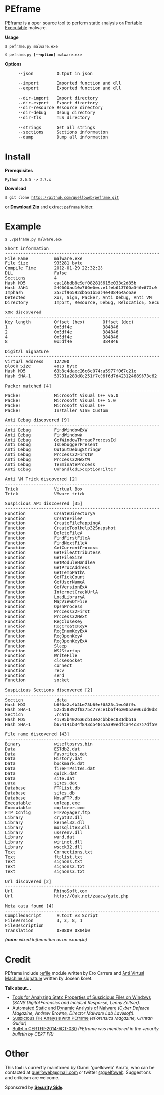 PEframe
=======

PEframe is a open source tool to perform static analysis on <a href="http://en.wikipedia.org/wiki/Portable_Executable">Portable Executable</a> malware.

**Usage**

<code>$ peframe.py malware.exe</code>

<code>$ peframe.py **[--option]** malware.exe</code>

**Options**

<pre>
     --json         Output in json
	
     --import       Imported function and dll
     --export       Exported function and dll

     --dir-import   Import directory
     --dir-export   Export directory
     --dir-resource Resource directory
     --dir-debug    Debug directory
     --dir-tls      TLS directory

     --strings      Get all strings
     --sections     Sections information
     --dump         Dump all information
</pre>

Install
=======
**Prerequisites**

<code>Python 2.6.5 -> 2.7.x</code>

**Download**

<code>$ git clone https://github.com/guelfoweb/peframe.git</code>

or <b><a href="https://github.com/guelfoweb/peframe/archive/master.zip" alt="peframe-master.zip" title="peframe-master.zip">Download Zip</a></b> and extract <code>peframe</code> folder.

Example
=======

<code>$ ./peframe.py malware.exe</code>

<pre>
Short information
------------------------------------------------------------
File Name          malware.exe
File Size          935281 byte
Compile Time       2012-01-29 22:32:28
DLL                False
Sections           4
Hash MD5           cae18bdb8e9ef082816615e033d2d85b
Hash SAH1          546060ad10a766e0ecce1feb613766a340e875c0
Imphash            353cf96592db561b5ab4e408464ac6ae
Detected           Xor, Sign, Packer, Anti Debug, Anti VM
Directory          Import, Resource, Debug, Relocation, Security

XOR discovered
------------------------------------------------------------
Key length         Offset (hex)       Offset (dec)      
1                  0x5df4e            384846
2                  0x5df4e            384846
4                  0x5df4e            384846
8                  0x5df4e            384846

Digital Signature
------------------------------------------------------------
Virtual Address    12A200
Block Size         4813 byte
Hash MD5           63b8c4daec26c6c074ca5977f067c21e
Hash SHA-1         53731a283d0c251f7c06f6d7d423124689873c62

Packer matched [4]
------------------------------------------------------------
Packer             Microsoft Visual C++ v6.0
Packer             Microsoft Visual C++ 5.0
Packer             Microsoft Visual C++
Packer             Installer VISE Custom

Anti Debug discovered [9]
------------------------------------------------------------
Anti Debug         FindWindowExW
Anti Debug         FindWindowW
Anti Debug         GetWindowThreadProcessId
Anti Debug         IsDebuggerPresent
Anti Debug         OutputDebugStringW
Anti Debug         Process32FirstW
Anti Debug         Process32NextW
Anti Debug         TerminateProcess
Anti Debug         UnhandledExceptionFilter

Anti VM Trick discovered [2]
------------------------------------------------------------
Trick              Virtual Box
Trick              VMware trick

Suspicious API discovered [35]
------------------------------------------------------------
Function           CreateDirectoryA
Function           CreateFileA
Function           CreateFileMappingA
Function           CreateToolhelp32Snapshot
Function           DeleteFileA
Function           FindFirstFileA
Function           FindNextFileA
Function           GetCurrentProcess
Function           GetFileAttributesA
Function           GetFileSize
Function           GetModuleHandleA
Function           GetProcAddress
Function           GetTempPathA
Function           GetTickCount
Function           GetUserNameA
Function           GetVersionExA
Function           InternetCrackUrlA
Function           LoadLibraryA
Function           MapViewOfFile
Function           OpenProcess
Function           Process32First
Function           Process32Next
Function           RegCloseKey
Function           RegCreateKeyA
Function           RegEnumKeyExA
Function           RegOpenKeyA
Function           RegOpenKeyExA
Function           Sleep
Function           WSAStartup
Function           WriteFile
Function           closesocket
Function           connect
Function           recv
Function           send
Function           socket

Suspicious Sections discovered [2]
------------------------------------------------------------
Section            .data
Hash MD5           b896a2c4b2be73b89e96823c1ed68f9c
Hash SHA-1         523d58892f0375c77e5e1b6f462005ae06cdd0d8
Section            .rdata
Hash MD5           41795b402636cb13e2dbbbec031dbb1a
Hash SHA-1         b674141b34f843d54865a399edfca44c3757df59

File name discovered [43]
------------------------------------------------------------
Binary             wiseftpsrvs.bin
Data               ESTdb2.dat
Data               Favorites.dat
Data               History.dat
Data               bookmark.dat
Data               fireFTPsites.dat
Data               quick.dat
Data               site.dat
Data               sites.dat
Database           FTPList.db
Database           sites.db
Database           NovaFTP.db
Executable         unleap.exe
Executable         explorer.exe
FTP Config         FTPVoyager.ftp
Library            crypt32.dll
Library            kernel32.dll
Library            mozsqlite3.dll
Library            userenv.dll
Library            wand.dat
Library            wininet.dll
Library            wsock32.dll
Text               Connections.txt
Text               ftplist.txt
Text               signons.txt
Text               signons2.txt
Text               signons3.txt

Url discovered [2]
------------------------------------------------------------
Url                RhinoSoft.com
Url                http://0uk.net/zaaqw/gate.php

Meta data found [4]
------------------------------------------------------------
CompiledScript      AutoIt v3 Script
FileVersion         3, 3, 8, 1
FileDescription     
Translation         0x0809 0x04b0
</pre>
<i>(**note:** mixed information as an example)</i>

Credit
======

PEframe include <a href="https://code.google.com/p/pefile/">pefile</a> module written by Ero Carrera and <a href="http://code.google.com/p/pyew/source/browse/plugins/vmdetect.py">Anti Virtual Machine signature</a> written by Joxean Koret.

**Talk about...**

<ul>
<li><a href="http://digital-forensics.sans.org/blog/2014/03/04/tools-for-analyzing-static-properties-of-suspicious-files-on-windows">Tools for Analyzing Static Properties of Suspicious Files on Windows</a> <i>(SANS Digital Forensics and Incident Response, Lenny Zeltser).</i></li>
<li><a href="http://www.cyberdefensemagazine.com/newsletters/august-2013/index.html#p=26">Automated Static and Dynamic Analysis of Malware</a> <i>(Cyber Defence Magazine, Andrew Browne, Director Malware Lab Lavasoft).</i></li>
<li><a href="https://eforensicsmag.com/malware-analysis-2/">Suspicious File Analysis with PEframe</a> <i>(eForensics Magazine, Chintan Gurjar)</i></li>
<li><a href="http://cert.ssi.gouv.fr/site/CERTFR-2014-ACT-030/index.html">Bulletin CERTFR-2014-ACT-030</a> <i>(PEframe was mentioned in the security bulletin by CERT FR)</i></li>
</ul>

Other
=====

This tool is currently maintained by Gianni 'guelfoweb' Amato, who can be contacted at guelfoweb@gmail.com or twitter <a href="http://twitter.com/guelfoweb">@guelfoweb</a>. Suggestions and criticism are welcome.

Sponsored by **<a href="http://www.securityside.it/">Security Side</a>**.
